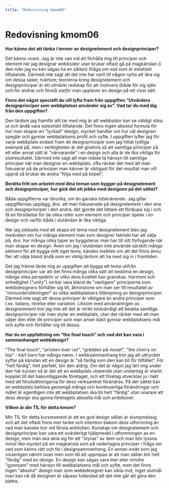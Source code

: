 ```yaml
---
title: "Redovisning kmom06"
---
```

Redovisning kmom06
=========================

**Hur känns det att tänka i termer av designelement och designprinciper?**

Det känns ovant. Jag är inte van vid att förhålla mig till principer och element när jag designar webbsidor utan brukar oftast gå på magkänslan (i den mån jag nu kan sägas ha en sådan) ifråga om vad som är estetiskt tilltalande. Därmed inte sagt att det inte har varit till någon nytta att lära sig om dessa saker, tvärtom; teorierna kring designelement och designprinciper är ett utmärkt redskap för att motivera (både för sig själv och för andra) och förstå *varför* man upplever en design på ett visst sätt.

**Finns det något speciellt du vill lyfta fram från uppgiften “Utvärdera designprinciper som webbplatser använder sig av”. Vad tar du med dig från den uppgiften?**

Den lärdom jag framför allt tar med mig är att webbsidor kan se väldigt olika ut och ändå vara estestiskt tilltalande. Det finns ingen absolut formula för hur man skapar en "lyckad" design, mycket handlar om hur väl designen speglar och gynnar webbplatsens profil och syfte. I uppgiften lyfter jag för varje webbplats endast fram de designprinciper som jag hittat tydliga exempel på, men i verkligheten är det givetvis så att samtliga principer på ett eller annat sätt är "närvarande" i en design och alla är de lika viktiga för slutresultatet. Därmed inte sagt att man måste ta hänsyn till samtliga principer när man designar en webbplats, ofta räcker det med att man fokuserar på de principer man känner är viktigast för det resultat man vill uppnå så brukar de andra "följa med på köpet".

**Berätta fritt om arbetet med dina teman som bygger på designelement och designprinciper, hur gick det att jobba med designen på det sättet?**

Båda uppgifterna var lärorika, om än ganska tidskrävande. Jag gillar uppgifternas upplägg, dvs. att man fokuserade på designelement i den ena och designprinciper i den andra, det gjorde det lättare att fördjupa sig i och få en förståelse för de olika roller som element och principer spelar i en design och varför båda i slutändan är lika viktiga.

När jag jobbade med att skapa ett tema med designelement blev jag medveten om hur många element man som designer faktiskt har att välja på, dvs. hur många olika typer av byggstenar man har till sitt förfogande när man skapar en design. Även om jag i slutändan inte använde särskilt många element för att bygga mitt eget tema, kändes insikten om att det finns ännu fler att välja bland ändå som en viktig lärdom att ha med sig in i framtiden.

Det jag främst lärde mig av uppgiften att bygga ett tema utifrån designprinciper var att det finns många olika sätt att bedöma en design, många olika perspektiv ur vilka dess kvalitet kan granskas. Harmoni och enhetlighet ("unity") verkar vara bland de "vanligare" principerna som webbdesigners förhåller sig till, åtminstone om man ser till resultatet av "miniundersökningen" av olika webbplatsers tillämpning av designprinciper. Därmed inte sagt att dessa principer är viktigare än andra principer som t.ex. balans, rörelse eller variation. Liksom med användningen av designelement tror jag inte att det är strikt nödvändigt att beakta samtliga designprinciper när man stylar en webbplats, utan det räcker med att man väljer den eller de principer som man anser bäst gynnar webbplatsens mål och syfte och förhåller sig till dessa.

**Har du en uppfattning om “the final touch” och vad det kan vara i sammanhanget webbdesign?**

"The final touch", "pricken över i:et", "grädden på moset", "the cherry on top" - kärt barn har många namn. I webbsammanhang tror jag att uttrycket syftar på känslan att en design är "så färdig som den kan bli för tillfället". För "helt färdig", helt perfekt, blir den aldrig. Om det är något jag lärt mig under den här kursen så är det att en webbplats utseende utan undantag är starkt kopplat till det bakomliggande företaget, och ett företag utvecklas ju i takt med att förutsättningarna för dess verksamhet förändras. På det sättet kan en webbplats behöva genomgå många och kontinuerliga förändringar och målet är egentligen inte att webbplatsen ska bli helt "färdig" utan snarare att dess design ska gynna företagets aktuella mål och ambitioner.

**Vilken är din TIL för detta kmom?**

Min TIL för detta kursmoment är att en god design sällan är slumpmässig och att det oftast finns mer tanke och intention bakom dess utformning än vad man kanske tror vid första anblicken. Kunskap om designelement och designprinciper kan vara ett ovärderligt hjälpmedel i utformningen av en design, men man ska akta sig för att "styras" av dem och man bör lyssna *minst lika mycket* på sin magkänsla som på vedertagna principer i fråga om vad som känns rätt och fel i designsammanhang. En annan insikt som jag visserligen nämnt ovan men som tål att upprepas är att man sällan blir helt "färdig" med en design. En design kan sägas vara mer eller mindre "gynnsam" med hänsyn till webbplatsens mål och syfte, men det finns ingen "absolut" design man som webbdesigner kan sikta mot, inget slutmål man kan nå då designen är såpass fulländad att det inte går att göra den bättre.
